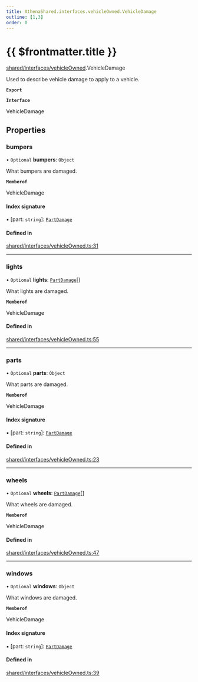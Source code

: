 ```yaml
---
title: AthenaShared.interfaces.vehicleOwned.VehicleDamage
outline: [1,3]
order: 0
---
```


# {{ $frontmatter.title }}


[shared/interfaces/vehicleOwned](../modules/shared_interfaces_vehicleOwned.md).VehicleDamage

Used to describe vehicle damage to apply to a vehicle.

**`Export`**

**`Interface`**

VehicleDamage

## Properties

### bumpers

• `Optional` **bumpers**: `Object`

What bumpers are damaged.

**`Memberof`**

VehicleDamage

#### Index signature

▪ [part: `string`]: [`PartDamage`](../modules/shared_interfaces_vehicleOwned.md#PartDamage)

#### Defined in

[shared/interfaces/vehicleOwned.ts:31](https://github.com/Stuyk/altv-athena/blob/627294b/src/core/shared/interfaces/vehicleOwned.ts#L31)

___

### lights

• `Optional` **lights**: [`PartDamage`](../modules/shared_interfaces_vehicleOwned.md#PartDamage)[]

What lights are damaged.

**`Memberof`**

VehicleDamage

#### Defined in

[shared/interfaces/vehicleOwned.ts:55](https://github.com/Stuyk/altv-athena/blob/627294b/src/core/shared/interfaces/vehicleOwned.ts#L55)

___

### parts

• `Optional` **parts**: `Object`

What parts are damaged.

**`Memberof`**

VehicleDamage

#### Index signature

▪ [part: `string`]: [`PartDamage`](../modules/shared_interfaces_vehicleOwned.md#PartDamage)

#### Defined in

[shared/interfaces/vehicleOwned.ts:23](https://github.com/Stuyk/altv-athena/blob/627294b/src/core/shared/interfaces/vehicleOwned.ts#L23)

___

### wheels

• `Optional` **wheels**: [`PartDamage`](../modules/shared_interfaces_vehicleOwned.md#PartDamage)[]

What wheels are damaged.

**`Memberof`**

VehicleDamage

#### Defined in

[shared/interfaces/vehicleOwned.ts:47](https://github.com/Stuyk/altv-athena/blob/627294b/src/core/shared/interfaces/vehicleOwned.ts#L47)

___

### windows

• `Optional` **windows**: `Object`

What windows are damaged.

**`Memberof`**

VehicleDamage

#### Index signature

▪ [part: `string`]: [`PartDamage`](../modules/shared_interfaces_vehicleOwned.md#PartDamage)

#### Defined in

[shared/interfaces/vehicleOwned.ts:39](https://github.com/Stuyk/altv-athena/blob/627294b/src/core/shared/interfaces/vehicleOwned.ts#L39)
